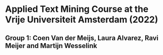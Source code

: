 # Applied Text Mining Course at the Vrije Universiteit Amsterdam (2022)
## Group 1: Coen Van der Meijs, Laura Alvarez, Ravi Meijer and Martijn Wesselink

